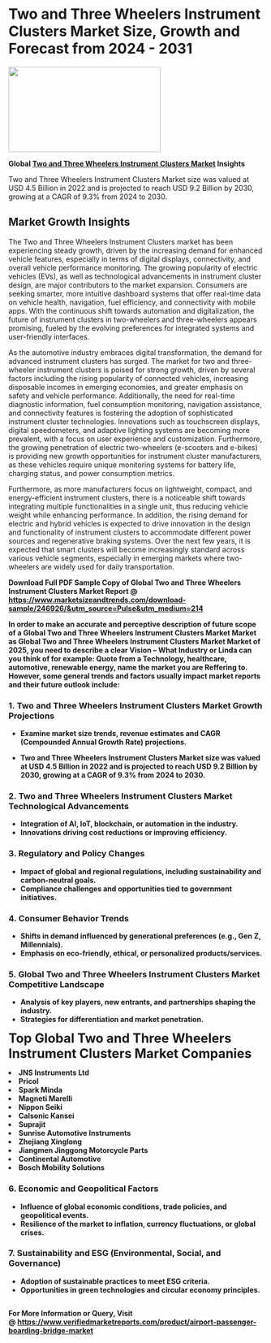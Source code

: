 <H1>Two and Three Wheelers Instrument Clusters Market Size, Growth and Forecast from 2024 - 2031</H1><img class="aligncenter size-medium wp-image-584254" src="https://thirdeyenews.in/wp-content/uploads/2024/09/Global-Market-Research-300x168.jpeg" alt="" width="300" height="168" /><p><strong>Global&nbsp;<a href="https://www.marketsizeandtrends.com/download-sample/246926/&amp;utm_source=Pulse&amp;utm_medium=214">Two and Three Wheelers Instrument Clusters Market</a> Insights</strong></p><p>Two and Three Wheelers Instrument Clusters Market size was valued at USD 4.5 Billion in 2022 and is projected to reach USD 9.2 Billion by 2030, growing at a CAGR of 9.3% from 2024 to 2030.</p><p><h2>Market Growth Insights</h2> <p>The Two and Three Wheelers Instrument Clusters market has been experiencing steady growth, driven by the increasing demand for enhanced vehicle features, especially in terms of digital displays, connectivity, and overall vehicle performance monitoring. The growing popularity of electric vehicles (EVs), as well as technological advancements in instrument cluster design, are major contributors to the market expansion. Consumers are seeking smarter, more intuitive dashboard systems that offer real-time data on vehicle health, navigation, fuel efficiency, and connectivity with mobile apps. With the continuous shift towards automation and digitalization, the future of instrument clusters in two-wheelers and three-wheelers appears promising, fueled by the evolving preferences for integrated systems and user-friendly interfaces.</p> <p><strong></strong></p> <p>As the automotive industry embraces digital transformation, the demand for advanced instrument clusters has surged. The market for two and three-wheeler instrument clusters is poised for strong growth, driven by several factors including the rising popularity of connected vehicles, increasing disposable incomes in emerging economies, and greater emphasis on safety and vehicle performance. Additionally, the need for real-time diagnostic information, fuel consumption monitoring, navigation assistance, and connectivity features is fostering the adoption of sophisticated instrument cluster technologies. Innovations such as touchscreen displays, digital speedometers, and adaptive lighting systems are becoming more prevalent, with a focus on user experience and customization. Furthermore, the growing penetration of electric two-wheelers (e-scooters and e-bikes) is providing new growth opportunities for instrument cluster manufacturers, as these vehicles require unique monitoring systems for battery life, charging status, and power consumption metrics.</p> <p>Furthermore, as more manufacturers focus on lightweight, compact, and energy-efficient instrument clusters, there is a noticeable shift towards integrating multiple functionalities in a single unit, thus reducing vehicle weight while enhancing performance. In addition, the rising demand for electric and hybrid vehicles is expected to drive innovation in the design and functionality of instrument clusters to accommodate different power sources and regenerative braking systems. Over the next few years, it is expected that smart clusters will become increasingly standard across various vehicle segments, especially in emerging markets where two-wheelers are widely used for daily transportation.</p> <p><strong></p><p><span class=""><strong>Download Full PDF Sample Copy of Global Two and Three Wheelers Instrument Clusters Market Report</strong> @ <a href="https://www.marketsizeandtrends.com/download-sample/246926/&amp;utm_source=Pulse&amp;utm_medium=214" target="_blank">https://www.marketsizeandtrends.com/download-sample/246926/&amp;utm_source=Pulse&amp;utm_medium=214</a></span></p><p>In order to make an accurate and perceptive description of future scope of a Global&nbsp;Two and Three Wheelers Instrument Clusters Market Market as Global&nbsp;Two and Three Wheelers Instrument Clusters Market Market of 2025, you need to describe a clear Vision &ndash; What Industry or Linda can you think of for example: Quote from a Technology, healthcare, automotive, renewable energy, name the market you are Reffering to. However, some general trends and factors usually impact market reports and their future outlook include:</p><h3>1.&nbsp;<strong>Two and Three Wheelers Instrument Clusters Market Growth Projections</strong></h3><ul><li>Examine market size trends, revenue estimates and CAGR (Compounded Annual Growth Rate) projections.</li><li><p>Two and Three Wheelers Instrument Clusters Market size was valued at USD 4.5 Billion in 2022 and is projected to reach USD 9.2 Billion by 2030, growing at a CAGR of 9.3% from 2024 to 2030.</p></li></ul><h3>2.&nbsp;<strong>Two and Three Wheelers Instrument Clusters Market Technological Advancements</strong></h3><ul><li>Integration of AI, IoT, blockchain, or automation in the industry.</li><li>Innovations driving cost reductions or improving efficiency.</li></ul><h3>3.&nbsp;<strong>Regulatory and Policy Changes</strong></h3><ul><li>Impact of global and regional regulations, including sustainability and carbon-neutral goals.</li><li>Compliance challenges and opportunities tied to government initiatives.</li></ul><h3>4.&nbsp;<strong>Consumer Behavior Trends</strong></h3><ul><li>Shifts in demand influenced by generational preferences (e.g., Gen Z, Millennials).</li><li>Emphasis on eco-friendly, ethical, or personalized products/services.</li></ul><h3>5.&nbsp;<strong>Global Two and Three Wheelers Instrument Clusters Market Competitive Landscape</strong></h3><ul><li>Analysis of key players, new entrants, and partnerships shaping the industry.</li><li>Strategies for differentiation and market penetration.</li></ul><p data-pm-slice="1 1 []"><span style="color: inherit; font-family: inherit; font-size: 25px;">Top Global Two and Three Wheelers Instrument Clusters Market Companies</span></p><div class="" data-test-id=""><p><li>JNS Instruments Ltd</li><li> Pricol</li><li> Spark Minda</li><li> Magneti Marelli</li><li> Nippon Seiki</li><li> Calsonic Kansei</li><li> Suprajit</li><li> Sunrise Automotive Instruments</li><li> Zhejiang Xinglong</li><li> Jiangmen Jinggong Motorcycle Parts</li><li> Continental Automotive</li><li> Bosch Mobility Solutions</li></p></div><h3>6.&nbsp;<strong>Economic and Geopolitical Factors</strong></h3><ul><li>Influence of global economic conditions, trade policies, and geopolitical events.</li><li>Resilience of the market to inflation, currency fluctuations, or global crises.</li></ul><h3>7.&nbsp;<strong>Sustainability and ESG (Environmental, Social, and Governance)</strong></h3><ul><li>Adoption of sustainable practices to meet ESG criteria.</li><li>Opportunities in green technologies and circular economy principles.</li></ul><h2><strong style="font-size: 14px;">For More Information or Query, Visit @&nbsp;</strong><a style="background-color: #ffffff; font-size: 14px;" href="https://www.marketsizeandtrends.com/report/two-and-three-wheelers-instrument-clusters-market/" target="_blank">https://www.verifiedmarketreports.com/product/airport-passenger-boarding-bridge-market</a></h2>
